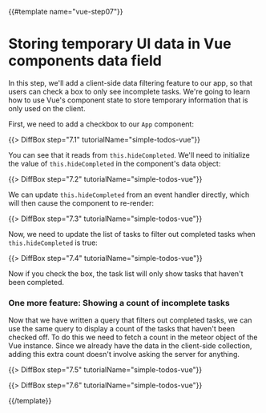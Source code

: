 {{#template name="vue-step07"}}

# Storing temporary UI data in Vue components data field

In this step, we'll add a client-side data filtering feature to our app, so that users can check a box to only see incomplete tasks. We're going to learn how to use Vue's component state to store temporary information that is only used on the client.

First, we need to add a checkbox to our `App` component:

{{> DiffBox step="7.1" tutorialName="simple-todos-vue"}}

You can see that it reads from `this.hideCompleted`. We'll need to initialize the value of `this.hideCompleted` in the component's data object:

{{> DiffBox step="7.2" tutorialName="simple-todos-vue"}}

We can update `this.hideCompleted` from an event handler directly, which will then cause the component to re-render:

{{> DiffBox step="7.3" tutorialName="simple-todos-vue"}}

Now, we need to update the list of tasks to filter out completed tasks when `this.hideCompleted` is true:

{{> DiffBox step="7.4" tutorialName="simple-todos-vue"}}

Now if you check the box, the task list will only show tasks that haven't been completed.

### One more feature: Showing a count of incomplete tasks

Now that we have written a query that filters out completed tasks, we can use the same query to display a count of the tasks that haven't been checked off. To do this we need to fetch a count in the meteor object of the Vue instance. Since we already have the data in the client-side collection, adding this extra count doesn't involve asking the server for anything.

{{> DiffBox step="7.5" tutorialName="simple-todos-vue"}}

{{> DiffBox step="7.6" tutorialName="simple-todos-vue"}}

{{/template}}
